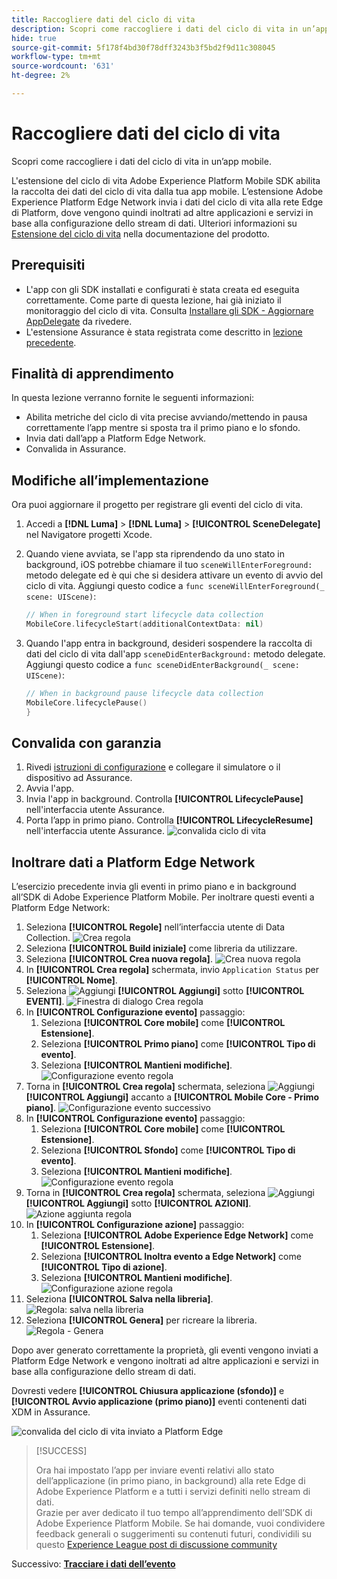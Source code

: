 ```yaml
---
title: Raccogliere dati del ciclo di vita
description: Scopri come raccogliere i dati del ciclo di vita in un’app mobile.
hide: true
source-git-commit: 5f178f4bd30f78dff3243b3f5bd2f9d11c308045
workflow-type: tm+mt
source-wordcount: '631'
ht-degree: 2%

---
```


# Raccogliere dati del ciclo di vita

Scopri come raccogliere i dati del ciclo di vita in un’app mobile.

L&#39;estensione del ciclo di vita Adobe Experience Platform Mobile SDK abilita la raccolta dei dati del ciclo di vita dalla tua app mobile. L’estensione Adobe Experience Platform Edge Network invia i dati del ciclo di vita alla rete Edge di Platform, dove vengono quindi inoltrati ad altre applicazioni e servizi in base alla configurazione dello stream di dati. Ulteriori informazioni su [Estensione del ciclo di vita](https://developer.adobe.com/client-sdks/documentation/lifecycle-for-edge-network/) nella documentazione del prodotto.


## Prerequisiti

* L&#39;app con gli SDK installati e configurati è stata creata ed eseguita correttamente. Come parte di questa lezione, hai già iniziato il monitoraggio del ciclo di vita. Consulta [Installare gli SDK - Aggiornare AppDelegate](install-sdks.md#update-appdelegate) da rivedere.
* L&#39;estensione Assurance è stata registrata come descritto in [lezione precedente](install-sdks.md).

## Finalità di apprendimento

In questa lezione verranno fornite le seguenti informazioni:

<!--
* Add lifecycle field group to the schema.
* -->
* Abilita metriche del ciclo di vita precise avviando/mettendo in pausa correttamente l’app mentre si sposta tra il primo piano e lo sfondo.
* Invia dati dall’app a Platform Edge Network.
* Convalida in Assurance.

<!--
## Add lifecycle field group to schema

The Consumer Experience Event field group you added in the [previous lesson](create-schema.md) already contains the lifecycle fields, so you can skip this step. If you don't use Consumer Experience Event field group in your own app, you can add the lifecycle fields by doing the following:

1. Navigate to the schema interface as described in the [previous lesson](create-schema.md).
1. Open the **Luma Mobile App Event Schema** schema and select **[!UICONTROL Add]** next to Field groups.
    ![select add](assets/lifecycle-add.png)
1. In the search bar, enter "lifecycle".
1. Select the checkbox next to **[!UICONTROL AEP Mobile Lifecycle Details]**.
1. Select **[!UICONTROL Add field groups]**.
    ![add field group](assets/lifecycle-lifecycle-field-group.png)
1. Select **[!UICONTROL Save]**.
    ![save](assets/lifecycle-lifecycle-save.png)
-->

## Modifiche all’implementazione

Ora puoi aggiornare il progetto per registrare gli eventi del ciclo di vita.

1. Accedi a **[!DNL Luma]** > **[!DNL Luma]** > **[!UICONTROL SceneDelegate]** nel Navigatore progetti Xcode.

1. Quando viene avviata, se l&#39;app sta riprendendo da uno stato in background, iOS potrebbe chiamare il tuo `sceneWillEnterForeground:` metodo delegate ed è qui che si desidera attivare un evento di avvio del ciclo di vita. Aggiungi questo codice a `func sceneWillEnterForeground(_ scene: UIScene)`:

   ```swift
   // When in foreground start lifecycle data collection
   MobileCore.lifecycleStart(additionalContextData: nil)
   ```

1. Quando l&#39;app entra in background, desideri sospendere la raccolta di dati del ciclo di vita dall&#39;app `sceneDidEnterBackground:` metodo delegate. Aggiungi questo codice a  `func sceneDidEnterBackground(_ scene: UIScene)`:

   ```swift
   // When in background pause lifecycle data collection
   MobileCore.lifecyclePause()
   }
   ```

## Convalida con garanzia

1. Rivedi [istruzioni di configurazione](assurance.md) e collegare il simulatore o il dispositivo ad Assurance.
1. Avvia l&#39;app.
1. Invia l&#39;app in background. Controlla **[!UICONTROL LifecyclePause]** nell&#39;interfaccia utente Assurance.
1. Porta l’app in primo piano. Controlla **[!UICONTROL LifecycleResume]** nell&#39;interfaccia utente Assurance.
   ![convalida ciclo di vita](assets/lifecycle-lifecycle-assurance.png)


## Inoltrare dati a Platform Edge Network

L’esercizio precedente invia gli eventi in primo piano e in background all’SDK di Adobe Experience Platform Mobile. Per inoltrare questi eventi a Platform Edge Network:

1. Seleziona **[!UICONTROL Regole]** nell’interfaccia utente di Data Collection.
   ![Crea regola](assets/rule-create.png)
1. Seleziona **[!UICONTROL Build iniziale]** come libreria da utilizzare.
1. Seleziona **[!UICONTROL Crea nuova regola]**.
   ![Crea nuova regola](assets/rules-create-new.png)
1. In **[!UICONTROL Crea regola]** schermata, invio `Application Status` per **[!UICONTROL Nome]**.
1. Seleziona ![Aggiungi](https://spectrum.adobe.com/static/icons/workflow_18/Smock_AddCircle_18_N.svg) **[!UICONTROL Aggiungi]** sotto **[!UICONTROL EVENTI]**.
   ![Finestra di dialogo Crea regola](assets/rule-create-name.png)
1. In **[!UICONTROL Configurazione evento]** passaggio:
   1. Seleziona **[!UICONTROL Core mobile]** come **[!UICONTROL Estensione]**.
   1. Seleziona **[!UICONTROL Primo piano]** come **[!UICONTROL Tipo di evento]**.
   1. Seleziona **[!UICONTROL Mantieni modifiche]**.
      ![Configurazione evento regola](assets/rule-event-configuration.png)
1. Torna in **[!UICONTROL Crea regola]** schermata, seleziona ![Aggiungi](https://spectrum.adobe.com/static/icons/workflow_18/Smock_AddCircle_18_N.svg) **[!UICONTROL Aggiungi]** accanto a **[!UICONTROL Mobile Core - Primo piano]**.
   ![Configurazione evento successivo](assets/rule-event-configuration-next.png)
1. In **[!UICONTROL Configurazione evento]** passaggio:
   1. Seleziona **[!UICONTROL Core mobile]** come **[!UICONTROL Estensione]**.
   1. Seleziona **[!UICONTROL Sfondo]** come **[!UICONTROL Tipo di evento]**.
   1. Seleziona **[!UICONTROL Mantieni modifiche]**.
      ![Configurazione evento regola](assets/rule-event-configuration-background.png)
1. Torna in **[!UICONTROL Crea regola]** schermata, seleziona ![Aggiungi](https://spectrum.adobe.com/static/icons/workflow_18/Smock_AddCircle_18_N.svg) **[!UICONTROL Aggiungi]** sotto **[!UICONTROL AZIONI]**.
   ![Azione aggiunta regola](assets/rule-action-button.png)
1. In **[!UICONTROL Configurazione azione]** passaggio:
   1. Seleziona **[!UICONTROL Adobe Experience Edge Network]** come **[!UICONTROL Estensione]**.
   1. Seleziona **[!UICONTROL Inoltra evento a Edge Network]** come **[!UICONTROL Tipo di azione]**.
   1. Seleziona **[!UICONTROL Mantieni modifiche]**.
      ![Configurazione azione regola](assets/rule-action-configuration.png)
1. Seleziona **[!UICONTROL Salva nella libreria]**.
   ![Regola: salva nella libreria](assets/rule-save-to-library.png)
1. Seleziona **[!UICONTROL Genera]** per ricreare la libreria.
   ![Regola - Genera](assets/rule-build.png)

Dopo aver generato correttamente la proprietà, gli eventi vengono inviati a Platform Edge Network e vengono inoltrati ad altre applicazioni e servizi in base alla configurazione dello stream di dati.

Dovresti vedere **[!UICONTROL Chiusura applicazione (sfondo)]** e **[!UICONTROL Avvio applicazione (primo piano)]** eventi contenenti dati XDM in Assurance.

![convalida del ciclo di vita inviato a Platform Edge](assets/lifecycle-edge-assurance.png)

>[!SUCCESS]
>
>Ora hai impostato l’app per inviare eventi relativi allo stato dell’applicazione (in primo piano, in background) alla rete Edge di Adobe Experience Platform e a tutti i servizi definiti nello stream di dati.<br>Grazie per aver dedicato il tuo tempo all’apprendimento dell’SDK di Adobe Experience Platform Mobile. Se hai domande, vuoi condividere feedback generali o suggerimenti su contenuti futuri, condividili su questo [Experience League post di discussione community](https://experienceleaguecommunities.adobe.com/t5/adobe-experience-platform-launch/tutorial-discussion-implement-adobe-experience-cloud-in-mobile/td-p/443796)

Successivo: **[Tracciare i dati dell’evento](events.md)**
